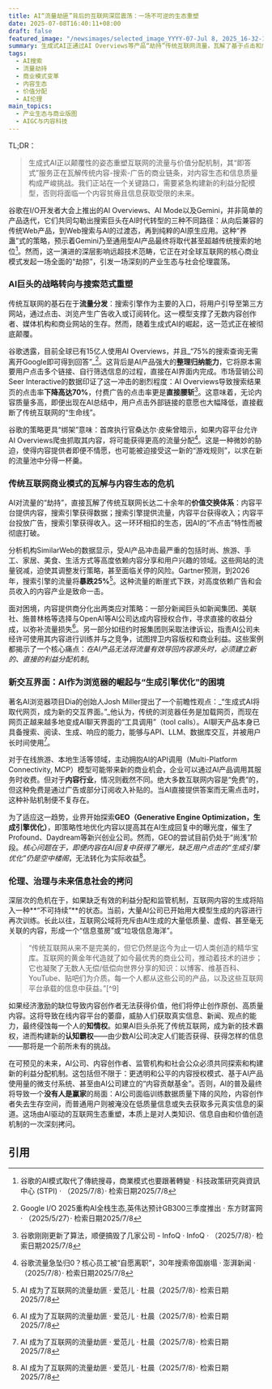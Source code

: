 ```yaml
---
title: AI“流量劫匪”背后的互联网深层震荡：一场不可逆的生态重塑
date: 2025-07-08T16:40:11+08:00
draft: false
featured_image: "/newsimages/selected_image_YYYY-07-Jul 8, 2025_16-32-17-974.jpg"
summary: 生成式AI正通过AI Overviews等产品“劫持”传统互联网流量，瓦解了基于点击和广告的价值交换体系，导致内容创作者收入锐减。如果新的利益分配机制未能及时建立，互联网将面临高质量内容稀缺、信息真实性受威胁的深层危机，最终可能导致一个没有人是赢家的困境。
tags: 
  - AI搜索
  - 流量劫持
  - 商业模式变革
  - 内容生态
  - 价值分配
  - AI伦理
main_topics: 
  - 产业生态与商业版图
  - AIGC与内容科技
---
```


TL;DR：
>生成式AI正以颠覆性的姿态重塑互联网的流量与价值分配机制，其“即答式”服务正在瓦解传统内容-搜索-广告的商业链条，对内容生态和信息质量构成严峻挑战。我们正站在一个关键路口，需要紧急构建新的利益分配模型，否则将面临一个内容贫瘠且信息获取受限的未来。

谷歌在I/O开发者大会上推出的AI Overviews、AI Mode以及Gemini，并非简单的产品迭代，它们共同勾勒出搜索巨头在AI时代转型的三种不同路径：从向后兼容的传统Web产品，到Web搜索与AI的过渡态，再到纯粹的AI原生应用。这种“养蛊”式的策略，预示着Gemini乃至通用型AI产品最终将取代甚至超越传统搜索的地位[^1]。然而，这一演进的深层影响远超技术范畴，它正在对全球互联网的核心商业模式发起一场全面的“劫掠”，引发一场深刻的产业生态与社会伦理震荡。

### AI巨头的战略转向与搜索范式重塑

传统互联网的基石在于**流量分发**：搜索引擎作为主要的入口，将用户引导至第三方网站，通过点击、浏览产生广告收入或订阅转化。这一模型支撑了无数内容创作者、媒体机构和商业网站的生存。然而，随着生成式AI的崛起，这一范式正在被彻底颠覆。

谷歌透露，目前全球已有15亿人使用AI Overviews，并且_“75%的搜索查询无需离开Google即可得到回答”_[^2]。这背后是AI产品强大的**整理归纳能力**，它将原本需要用户点击多个链接、自行筛选信息的过程，直接在AI界面内完成。市场营销公司Seer Interactive的数据印证了这一冲击的剧烈程度：AI Overviews导致搜索结果页的点击率**下降高达70%**，付费广告的点击率更是**直接腰斩**[^3]。这意味着，无论内容质量多高，即便出现在AI总结中，用户点击外部链接的意愿也大幅降低，直接截断了传统互联网的“生命线”。

谷歌的策略更具“绑架”意味：首席执行官桑达尔·皮柴曾暗示，如果内容平台允许AI Overviews爬虫抓取其内容，将可能获得更高的流量分配[^4]。这是一种微妙的胁迫，使得内容提供者即便不情愿，也可能被迫接受这一新的“游戏规则”，以求在新的流量池中分得一杯羹。

### 传统互联网商业模式的瓦解与内容生态的危机

AI对流量的“劫持”，直接瓦解了传统互联网长达二十余年的**价值交换体系**：内容平台提供内容，搜索引擎获得数据；搜索引擎提供流量，内容平台获得收入；内容平台投放广告，搜索引擎获得收入。这一环环相扣的生态，因AI的“不点击”特性而被彻底打破。

分析机构SimilarWeb的数据显示，受AI产品冲击最严重的包括时尚、旅游、手工、家居、美食、生活方式等高度依赖内容分享和用户兴趣的领域。这些网站的流量锐减，迫使其调整发行策略，甚至面临关停的风险。Gartner预测，到2026年，搜索引擎的流量将**暴跌25%**[^5]。这种流量的断崖式下跌，对高度依赖广告和会员收入的内容产业是致命一击。

面对困境，内容提供商分化出两类应对策略：一部分新闻巨头如新闻集团、美联社、施普林格等选择与OpenAI等AI公司达成内容授权合作，寻求直接的收益分成，以弥补流量损失[^6]。另一部分如纽约时报集团则采取法律诉讼，指责AI公司未经许可使用其内容进行训练并与之竞争，试图捍卫内容版权和商业利益。这些案例都揭示了一个核心痛点：_在AI产品无法将流量有效导回内容源头时，必须建立新的、直接的利益分配机制_。

### 新交互界面：AI作为浏览器的崛起与“生成引擎优化”的困境

著名AI浏览器项目Dia的创始人Josh Miller提出了一个前瞻性观点：_“生成式AI将取代网页，成为新的交互界面。”_他认为，传统的浏览器任务是加载网页，而现在网页正越来越多地变成AI聊天界面的“工具调用”（tool calls）。AI聊天产品本身已具备搜索、阅读、生成、响应的能力，能够与API、LLM、数据库交互，并被用户长时间使用[^7]。

对于在线旅游、本地生活等领域，主动拥抱AI的API调用（Multi-Platform Connectivity, MCP）模型可能带来新的商业机会，企业可以通过AI产品调用其服务时收费。但对于**内容行业**，情况则截然不同。绝大多数互联网内容是“免费”的，但这种免费是通过广告或部分订阅收入补贴的。当AI直接提供答案而无需点击时，这种补贴机制便不复存在。

为了适应这一趋势，业界开始探索**GEO（Generative Engine Optimization，生成引擎优化）**，即策略性地优化内容以提高其在AI生成回复中的曝光度，催生了Profound、Daydream等新兴创业公司。然而，GEO的尝试目前仍处于“尚浅”阶段。_核心问题在于，即便内容在AI回复中获得了曝光，缺乏用户点击的“生成引擎优化”仍是空中楼阁_，无法转化为实际收益[^8]。

### 伦理、治理与未来信息社会的拷问

深层次的危机在于，如果缺乏有效的利益分配和监管机制，互联网内容的生成将陷入一种**“不可持续”**的状态。当前，大量AI公司已开始用大模型生成的内容进行再次训练。长此以往，互联网公域将充斥由AI生成的大量低质量、虚假、甚至毫无关联的内容，形成一个“信息茧房”或“垃圾信息海洋”。

<blockquote>“传统互联网从来不是完美的，但它仍然是迄今为止一切人类创造的精华宝库。互联网的黄金年代造就了如今最优秀的商业公司，推动着技术的进步；它也凝聚了无数人无偿/低偿向世界分享的知识：以博客、维基百科、YouTube、贴吧们为介质。每一个人都从这些公司的产品，以及这些互联网平台承载的信息中获益。”[^9]</blockquote>

如果经济激励的缺位导致内容创作者无法获得价值，他们将停止创作原创、高质量内容。这将导致在线内容平台的萎靡，威胁人们获取真实信息、新闻、观点的能力，最终侵蚀每一个人的**知情权**。如果AI巨头杀死了传统互联网，成为新的技术霸权，进而构建新的**认知霸权**——由少数AI公司决定人们能否获得、获得怎样的信息——那将是一个前所未有的挑战。

在可预见的未来，AI公司、内容创作者、监管机构和社会公众必须共同探索和构建新的利益分配机制。这包括但不限于：更透明和公平的内容授权模式、基于AI产品使用量的微支付系统、甚至由AI公司建立的“内容贡献基金”。否则，AI的普及最终将导致一个**没有人是赢家**的局面：AI公司面临训练数据质量下降的风险，内容创作者失去生存空间，而普通用户则被淹没在低质量信息或失去获取多元真实信息的渠道。这场由AI驱动的互联网生态重塑，本质上是对人类知识、信息自由和价值创造机制的一次深刻拷问。

## 引用
[^1]: 谷歌的AI模式取代了傳統搜尋，商業模式也要跟著轉變 · 科技政策研究與資訊中心 (STPI) · （2025/7/8）· 检索日期2025/7/8
[^2]: Google I/O 2025重构AI全栈生态,英伟达预计GB300三季度推出 · 东方财富网 · （2025/5/27）· 检索日期2025/7/8
[^3]: 谷歌刚刚更新了算法，顺便搞毁了几家公司 - InfoQ · InfoQ · （2025/7/8）· 检索日期2025/7/8
[^4]: 谷歌流量急坠归0？核心员工被“自愿离职”，30年搜索帝国崩塌 · 澎湃新闻 · （2025/7/8）· 检索日期2025/7/8
[^5]: AI 成为了互联网的流量劫匪 · 爱范儿 · 杜晨（2025/7/8）· 检索日期2025/7/8
[^6]: AI 成为了互联网的流量劫匪 · 爱范儿 · 杜晨（2025/7/8）· 检索日期2025/7/8
[^7]: AI 成为了互联网的流量劫匪 · 爱范儿 · 杜晨（2025/7/8）· 检索日期2025/7/8
[^8]: AI 成为了互联网的流量劫匪 · 爱范儿 · 杜晨（2025/7/8）· 检索日期2025/7/8
[^9]: AI 成为了互联网的流量劫匪 · 爱范儿 · 杜晨（2025/7/8）· 检索日期2025/7/8
